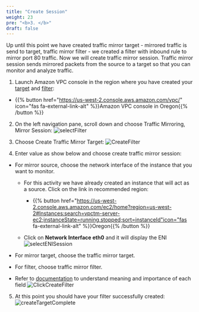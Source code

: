 ```yaml
---
title: "Create Session"
weight: 23
pre: "<b>3. </b>"
draft: false
---
```


Up until this point we have created traffic mirror target - mirrored traffic is send to target, traffic mirror filter - we created a filter with inbound rule to mirror port 80 traffic. Now we will create traffic mirror session. Traffic mirror session sends mirrored packets from the source to a target so that you can monitor and analyze traffic.


1. Launch Amazon VPC console in the region where you have created your [target](/030_module1/createtarget/) and [filter](/030_module1/createfilter/):

  * {{% button href="https://us-west-2.console.aws.amazon.com/vpc/" icon="fas fa-external-link-alt" %}}Amazon VPC console in Oregon{{% /button %}}

<!--
  * {{% button href="https://us-east-2.console.aws.amazon.com/vpc/" icon="fas fa-external-link-alt" %}}Amazon VPC console in Ohio{{% /button %}} {{% button href="https://us-west-2.console.aws.amazon.com/vpc/" icon="fas fa-external-link-alt" %}}Amazon VPC console in Oregon{{% /button %}} {{% button href="https://eu-west-1.console.aws.amazon.com/vpc/" icon="fas fa-external-link-alt" %}}Amazon VPC console in Ireland{{% /button %}}
  ![amazonVpcConsole](/images/amazonVpcConsole.png)
-->

2. On the left navigation pane, scroll down and choose Traffic Mirroring, Mirror Session:
![selectFilter](/images/scrollDownSession.png)

3. Choose Create Traffic Mirror Target:
![CreateFilter](/images/createSession.png)

4. Enter value as show below and choose create traffic mirror session:
  * For mirror source, choose the network interface of the instance that you want to monitor.
      * For this activity we have already created an instance that will act as a source. Click on the link in recommended region:
          * {{% button href="https://us-west-2.console.aws.amazon.com/ec2/home?region=us-west-2#Instances:search=vpctm-server-ec2;instanceState=running,stopped;sort=instanceId"icon="fas fa-external-link-alt" %}}Oregon{{% /button %}}

      * Click on **Network Interface eth0** and it will display the ENI
      ![selectENISession](/images/selectENISession.png)

  * For mirror target, choose the traffic mirror target.
  * For filter, choose traffic mirror filter.
  * Refer to [documentation](https://docs.aws.amazon.com/vpc/latest/mirroring/traffic-mirroring-getting-started.html#step-create-traffic-mirroing-sessions) to understand meaning and importance of each field
  ![ClickCreateFilter](/images/clickCreateSession.png)

5. At this point you should have your filter successfully created:
![createTargetComplete](/images/createSessionComplete.png)

<!--
          * {{% button href="https://us-east-2.console.aws.amazon.com/ec2/home?region=eu-west-1#Instances:search=vpctm-server-ec2;instanceState=running,stopped;sort=instanceId"icon="fas fa-external-link-alt" %}}Ohio{{% /button %}} {{% button href="https://us-west-2.console.aws.amazon.com/ec2/home?region=us-west-2#Instances:search=vpctm-server-ec2;instanceState=running,stopped;sort=instanceId"icon="fas fa-external-link-alt" %}}Oregon{{% /button %}} {{% button href="https://eu-west-1.console.aws.amazon.com/ec2/home?region=eu-west-1#Instances:search=vpctm-server-ec2;instanceState=running,stopped;sort=instanceId"icon="fas fa-external-link-alt" %}}Ireland{{% /button %}}
-->
